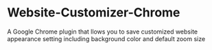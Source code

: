 # Website-Customizer-Chrome
A Google Chrome plugin that llows you to save customized website appearance setting including background color and default zoom size
